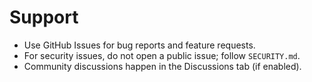 # Support

- Use GitHub Issues for bug reports and feature requests.
- For security issues, do not open a public issue; follow `SECURITY.md`.
- Community discussions happen in the Discussions tab (if enabled).
